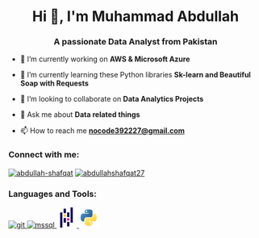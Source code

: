<h1 align="center">Hi 👋, I'm Muhammad Abdullah</h1>
<h3 align="center">A passionate Data Analyst from Pakistan</h3>

- 🔭 I’m currently working on **AWS & Microsoft Azure**

- 🌱 I’m currently learning these Python libraries **Sk-learn and Beautiful Soap with Requests**

- 👯 I’m looking to collaborate on **Data Analytics Projects**

- 💬 Ask me about **Data related things**

- 📫 How to reach me **nocode392227@gmail.com**

<h3 align="left">Connect with me:</h3>
<p align="left">
<a href="https://linkedin.com/in/abdullah-shafqat" target="blank"><img align="center" src="https://raw.githubusercontent.com/rahuldkjain/github-profile-readme-generator/master/src/images/icons/Social/linked-in-alt.svg" alt="abdullah-shafqat" height="30" width="40" /></a>
<a href="https://kaggle.com/abdullahshafqat27" target="blank"><img align="center" src="https://raw.githubusercontent.com/rahuldkjain/github-profile-readme-generator/master/src/images/icons/Social/kaggle.svg" alt="abdullahshafqat27" height="30" width="40" /></a>
</p>

<h3 align="left">Languages and Tools:</h3>
<p align="left"> <a href="https://git-scm.com/" target="_blank" rel="noreferrer"> <img src="https://www.vectorlogo.zone/logos/git-scm/git-scm-icon.svg" alt="git" width="40" height="40"/> </a> <a href="https://www.microsoft.com/en-us/sql-server" target="_blank" rel="noreferrer"> <img src="https://www.svgrepo.com/show/303229/microsoft-sql-server-logo.svg" alt="mssql" width="40" height="40"/> </a> <a href="https://pandas.pydata.org/" target="_blank" rel="noreferrer"> <img src="https://raw.githubusercontent.com/devicons/devicon/2ae2a900d2f041da66e950e4d48052658d850630/icons/pandas/pandas-original.svg" alt="pandas" width="40" height="40"/> </a> <a href="https://www.python.org" target="_blank" rel="noreferrer"> <img src="https://raw.githubusercontent.com/devicons/devicon/master/icons/python/python-original.svg" alt="python" width="40" height="40"/> </a> </p>
